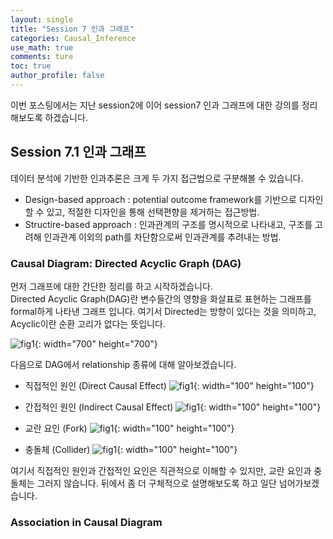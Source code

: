 ```yaml
---
layout: single
title: "Session 7 인과 그래프"
categories: Causal_Inference
use_math: true
comments: ture
toc: true
author_profile: false
---
```


이번 포스팅에서는 지난 session2에 이어 session7 인과 그래프에 대한 강의를 정리해보도록 하겠습니다.  

## Session 7.1 인과 그래프

데이터 분석에 기반한 인과추론은 크게 두 가지 접근법으로 구분해볼 수 있습니다.

* Design-based approach : potential outcome framework를 기반으로 디자인할 수 있고, 적절한 디자인을 통해 선택편향을 제거하는 접근방법.
* Structire-based approach : 인과관계의 구조를 명시적으로 나타내고, 구조를 고려해 인과관계 이외의 path를 차단함으로써 인과관계를 추려내는 방법.

### Causal Diagram: Directed Acyclic Graph (DAG)

먼저 그래프에 대한 간단한 정리를 하고 시작하겠습니다.  
Directed Acyclic Graph(DAG)란 변수들간의 영향을 화살표로 표현하는 그래프를 formal하게 나타낸 그래프 입니다. 여기서 Directed는 방향이 있다는 것을 의미하고, Acyclic이란 순환 고리가 없다는 뜻입니다.

![fig1]({{site.url}}/images/causal_inference/session7-1.png "출처 : 인과추론의 데이터과학"){: width="700" height="700"}

다음으로 DAG에서 relationship 종류에 대해 알아보겠습니다.

* 직접적인 원인 (Direct Causal Effect)
![fig1]({{site.url}}/images/causal_inference/session7-2.png "출처 : 인과추론의 데이터과학"){: width="100" height="100"}

* 간접적인 원인 (Indirect Causal Effect)
![fig1]({{site.url}}/images/causal_inference/session7-3.png "출처 : 인과추론의 데이터과학"){: width="100" height="100"}

* 교란 요인 (Fork)
![fig1]({{site.url}}/images/causal_inference/session7-4.png "출처 : 인과추론의 데이터과학"){: width="100" height="100"}

* 충돌체 (Collider)
![fig1]({{site.url}}/images/causal_inference/session7-5.png "출처 : 인과추론의 데이터과학"){: width="100" height="100"}

여기서 직접적인 원인과 간접적인 요인은 직관적으로 이해할 수 있지만, 교란 요인과 충돌체는 그러지 않습니다. 뒤에서 좀 더 구체적으로 설명해보도록 하고 일단 넘어가보겠습니다.

### Association in Causal Diagram

